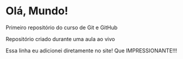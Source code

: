 # Olá, Mundo!
 Primeiro repositório do curso de Git e GitHub

 Repositório criado durante uma aula ao vivo
 
 Essa linha eu adicionei diretamente no  site! Que IMPRESSIONANTE!!!
